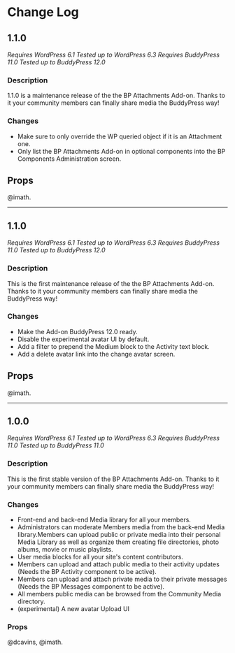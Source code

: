 # Change Log

## 1.1.0

_Requires WordPress 6.1_
_Tested up to WordPress 6.3_
_Requires BuddyPress 11.0_
_Tested up to BuddyPress 12.0_

### Description

1.1.0 is a maintenance release of the the BP Attachments Add-on. Thanks to it your community members can finally share media the BuddyPress way!

### Changes

- Make sure to only override the WP queried object if it is an Attachment one.
- Only list the BP Attachments Add-on in optional components into the BP Components Administration screen.

## Props

@imath.

---

## 1.1.0

_Requires WordPress 6.1_
_Tested up to WordPress 6.3_
_Requires BuddyPress 11.0_
_Tested up to BuddyPress 12.0_

### Description

This is the first maintenance release of the the BP Attachments Add-on. Thanks to it your community members can finally share media the BuddyPress way!

### Changes

- Make the Add-on BuddyPress 12.0 ready.
- Disable the experimental avatar UI by default.
- Add a filter to prepend the Medium block to the Activity text block.
- Add a delete avatar link into the change avatar screen.

## Props

@imath.

---

## 1.0.0

_Requires WordPress 6.1_
_Tested up to WordPress 6.3_
_Requires BuddyPress 11.0_
_Tested up to BuddyPress 11.0_

### Description

This is the first stable version of the BP Attachments Add-on. Thanks to it your community members can finally share media the BuddyPress way!

### Changes

- Front-end and back-end Media library for all your members.
- Administrators can moderate Members media from the back-end Media library.Members can upload public or private media into their personal Media Library as well as organize them creating file directories, photo albums, movie or music playlists.
- User media blocks for all your site's content contributors.
- Members can upload and attach public media to their activity updates (Needs the BP Activity component to be active).
- Members can upload and attach private media to their private messages (Needs the BP Messages component to be active).
- All members public media can be browsed from the Community Media directory.
- (experimental) A new avatar Upload UI

### Props

@dcavins, @imath.
